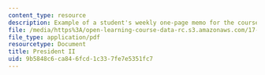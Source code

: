 ```yaml
---
content_type: resource
description: Example of a student's weekly one-page memo for the course.
file: /media/https%3A/open-learning-course-data-rc.s3.amazonaws.com/17-202-graduate-seminar-in-american-politics-ii-spring-2010/9b5848c6ca846fcd1c337fe7e5351fc7_MIT17_202S10_President_II.pdf
file_type: application/pdf
resourcetype: Document
title: President II
uid: 9b5848c6-ca84-6fcd-1c33-7fe7e5351fc7
---
```

